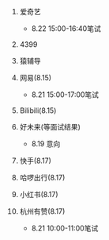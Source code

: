 1. 爱奇艺
    - 8.22 15:00-16:40笔试

2. 4399

3. 猿辅导

4. 网易(8.15)
    - 8.21 15:00-17:00笔试

5. Bilibili(8.15)

6. 好未来(等面试结果)
    - 8.19 意向

7. 快手(8.17)

8. 哈啰出行(8.17)

9. 小红书(8.17)

10. 杭州有赞(8.17)
    - 8.21 10:00-11:00笔试